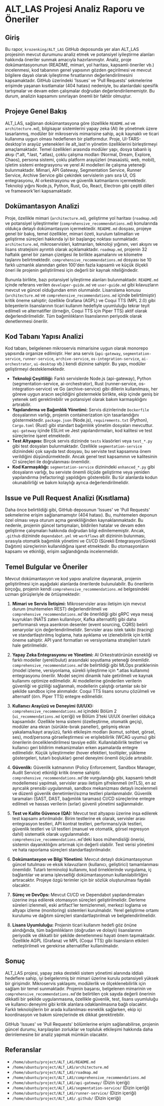 # ALT_LAS Projesi Analiz Raporu ve Öneriler

## Giriş

Bu rapor, `krozenking/ALT_LAS` GitHub deposunda yer alan ALT_LAS projesinin mevcut durumunu analiz etmek ve potansiyel iyileştirme alanları hakkında öneriler sunmak amacıyla hazırlanmıştır. Analiz, proje dokümantasyonunun (README, mimari, yol haritası, kapsamlı öneriler vb.) incelenmesi, kod tabanının genel yapısının gözden geçirilmesi ve mevcut bilgilere dayalı olarak iyileştirme fırsatlarının değerlendirilmesini kapsamaktadır. GitHub üzerindeki 'Issues' ve 'Pull Requests' sekmelerine erişimde yaşanan kısıtlamalar (404 hatası) nedeniyle, bu alanlardaki spesifik tartışmalar ve devam eden çalışmalar doğrudan değerlendirilememiştir. Bu durum, analizin kapsamını sınırlayan önemli bir faktör olmuştur.

## Projeye Genel Bakış

ALT_LAS, sağlanan dokümantasyona göre (özellikle `README.md` ve `architecture.md`), bilgisayar sistemlerini yapay zeka (AI) ile yönetmek üzere tasarlanmış, modüler bir mikroservis mimarisine sahip, açık kaynaklı ve ticari kullanıma uygun olması hedeflenen bir platformdur. Proje, UI-TARS-desktop'ın arayüz yetenekleri ile alt_last'ın yönetim özelliklerini birleştirmeyi amaçlamaktadır. Temel özellikleri arasında modüler yapı, dosya tabanlı iş akışı (*.alt, *.last, *.atlas), çoklu çalışma modları (Normal, Dream, Explore, Chaos), persona sistemi, çoklu platform arayüzleri (masaüstü, web, mobil), işletim sistemi entegrasyonu ve yerel AI modelleri ile çalışma yeteneği bulunmaktadır. Mimari, API Gateway, Segmentation Service, Runner Service, Archive Service gibi çekirdek servislerin yanı sıra UI, OS entegrasyonu, AI orkestrasyonu ve güvenlik katmanlarını içermektedir. Teknoloji yığını Node.js, Python, Rust, Go, React, Electron gibi çeşitli dilleri ve framework'leri kapsamaktadır.

## Dokümantasyon Analizi

Proje, özellikle mimari (`architecture.md`), geliştirme yol haritası (`roadmap.md`) ve potansiyel iyileştirmeler (`comprehensive_recommendations.md`) konularında oldukça detaylı dokümantasyon içermektedir. `README.md` dosyası, projeye genel bir bakış, temel özellikler, mimari özeti, kurulum talimatları ve geliştirme süreçleri hakkında iyi bir başlangıç noktası sunmaktadır. `architecture.md`, mikroservisleri, katmanları, teknoloji yığınını, veri akışını ve lisans stratejisini ayrıntılı olarak açıklamaktadır. `roadmap.md`, projenin 32 haftalık genel bir zaman çizelgesi ile birlikte aşamalarını ve kilometre taşlarını belirtmektedir. `comprehensive_recommendations.md` dosyası ise 10 farklı uzmanlık alanından gelen 100'den fazla kapsamlı ve küçük ölçekli öneri ile projenin geliştirilmesi için değerli bir kaynak niteliğindedir.

Bununla birlikte, bazı potansiyel iyileştirme alanları bulunmaktadır. `README.md` içinde referans verilen `developer-guide.md` ve `user-guide.md` gibi kılavuzların mevcut ve güncel olduğundan emin olunmalıdır. Lisanslama konusu (`architecture.md` ve `comprehensive_recommendations.md` içinde belirtilmiştir) kritik öneme sahiptir; özellikle Grafana (AGPL) ve Coqui TTS (MPL 2.0) gibi bileşenlerin lisanslarının ticari kullanım hedefiyle uyumluluğu tekrar teyit edilmeli ve alternatifler (örneğin, Coqui TTS için Piper TTS) aktif olarak değerlendirilmelidir. Tüm bağımlılıkların lisanslarının periyodik olarak denetlenmesi önerilir.

## Kod Tabanı Yapısı Analizi

Kod tabanı, belgelenen mikroservis mimarisine uygun olarak monorepo yapısında organize edilmiştir. Her ana servis (`api-gateway`, `segmentation-service`, `runner-service`, `archive-service`, `os-integration-service`, `ai-orchestrator`, `ui-desktop` vb.) kendi dizinine sahiptir. Bu yapı, modüler geliştirmeyi desteklemektedir.

- **Teknoloji Çeşitliliği:** Farklı servislerde Node.js (api-gateway), Python (segmentation-service, ai-orchestrator), Rust (runner-service, os-integration-service) ve Go (archive-service) gibi dillerin kullanılması, her göreve uygun aracın seçildiğini göstermekle birlikte, ekip içinde geniş bir yetenek seti gerektirebilir ve potansiyel olarak bakım karmaşıklığını artırabilir.
- **Yapılandırma ve Bağımlılık Yönetimi:** Servis dizinlerinde `Dockerfile` dosyalarının varlığı, projenin containerization için tasarlandığını göstermektedir. `package.json` (Node.js), `requirements.txt` (Python), `Cargo.toml` (Rust) gibi standart bağımlılık yönetim dosyaları mevcuttur. `api-gateway` içinde ESLint ve Jest yapılandırmaları, kod kalitesi ve test süreçlerine işaret etmektedir.
- **Test Altyapısı:** Birçok servis dizininde `tests` klasörleri veya `test_*.py` gibi test dosyaları bulunmaktadır. Özellikle `segmentation-service` dizinindeki çok sayıda test dosyası, bu serviste test kapsamına önem verildiğini düşündürmektedir. Ancak genel test kapsamının ve kalitesinin CI süreçleri ile doğrulanması önemlidir.
- **Kod Karmaşıklığı:** `segmentation-service` dizinindeki `enhanced_*.py` gibi dosyaların varlığı, bu serviste önemli ölçüde geliştirme veya yeniden yapılandırma (refactoring) yapıldığını gösterebilir. Bu tür alanlarda kodun okunabilirliği ve bakım kolaylığı ayrıca değerlendirilmelidir.

## Issue ve Pull Request Analizi (Kısıtlama)

Daha önce belirtildiği gibi, GitHub deposunun 'Issues' ve 'Pull Requests' sekmelerine erişim sağlanamamıştır (404 hatası). Bu, muhtemelen deponun özel olması veya oturum açma gerekliliğinden kaynaklanmaktadır. Bu nedenle, projenin güncel tartışmaları, bildirilen hatalar ve devam eden geliştirme çalışmaları hakkında doğrudan bilgi edinilememiştir. Ancak, `.github` dizininde `dependabot.yml` ve `workflows` alt dizininin bulunması, sırasıyla otomatik bağımlılık yönetimi ve CI/CD (Sürekli Entegrasyon/Sürekli Dağıtım) süreçlerinin kullanıldığına işaret etmektedir. Bu otomasyonların kapsamı ve etkinliği, erişim sağlandığında incelenmelidir.

## Temel Bulgular ve Öneriler

Mevcut dokümantasyon ve kod yapısı analizine dayanarak, projenin geliştirilmesi için aşağıdaki alanlarda önerilerde bulunulabilir. Bu önerilerin birçoğu, projenin kendi `comprehensive_recommendations.md` belgesindeki uzman görüşleriyle de örtüşmektedir:

1.  **Mimari ve Servis İletişimi:** Mikroservisler arası iletişim için mevcut durum (muhtemelen REST) değerlendirilmeli ve `comprehensive_recommendations.md`'de önerildiği gibi gRPC veya mesaj kuyrukları (NATS zaten kullanılıyor, Kafka alternatifi) gibi daha performanslı veya asenkron desenler (event sourcing, CQRS) belirli senaryolar için değerlendirilmelidir. Servisler arası istek takibi (tracing) ve standartlaştırılmış loglama, hata ayıklama ve izlenebilirlik için kritik öneme sahiptir. API yanıt formatları ve versiyonlama stratejileri tutarlı hale getirilmelidir.

2.  **Yapay Zeka Entegrasyonu ve Yönetimi:** AI Orkestratörünün esnekliği ve farklı modeller (yerel/bulut) arasındaki soyutlama yeteneği önemlidir. `comprehensive_recommendations.md`'de belirtildiği gibi MLOps pratiklerinin (model izleme, versiyonlama, sürekli iyileştirme için *.atlas kullanımı) entegrasyonu önerilir. Model seçimi dinamik hale getirilmeli ve kaynak kullanımı optimize edilmelidir. AI modellerine gönderilen verilerin güvenliği ve gizliliği sağlanmalı, modellerin çalıştığı ortamlar sıkı bir şekilde sandbox içine alınmalıdır. Coqui TTS lisans sorunu çözülmeli ve alternatif (örn. Piper TTS) entegre edilmelidir.

3.  **Kullanıcı Arayüzü ve Deneyimi (UI/UX):** `comprehensive_recommendations.md` içindeki Bölüm 2 (`ui_recommendations.md` içeriği) ve Bölüm 3'teki UI/UX önerileri oldukça kapsamlıdır. Özellikle tema sistemi (özelleştirme, otomatik geçiş), modüler ana ekran (sürükle-bırak paneller), gelişmiş ekran yakalama/kayıt arayüzü, farklı etkileşim modları (komut, sohbet, görsel, ses), mod/persona görselleştirmesi ve erişilebilirlik (WCAG uyumu) gibi önerilerin önceliklendirilmesi tavsiye edilir. Kullanılabilirlik testleri ve kullanıcı geri bildirim mekanizmaları erken aşamalarda entegre edilmelidir. Küçük iyileştirmeler (hover efektleri, tooltipler, yükleme göstergeleri, tutarlı boşluklar) genel deneyimi önemli ölçüde artırabilir.

4.  **Güvenlik:** Güvenlik katmanının (Policy Enforcement, Sandbox Manager, Audit Service) etkinliği kritik öneme sahiptir. `comprehensive_recommendations.md`'de vurgulandığı gibi, kapsamlı tehdit modellemesi yapılmalı, servisler arası iletişim şifrelenmeli (mTLS), en az ayrıcalık prensibi uygulanmalı, sandbox mekanizması detaylı incelenmeli ve düzenli güvenlik denetimleri/sızma testleri planlanmalıdır. Güvenlik taramaları (SAST, DAST, bağımlılık taraması) CI/CD süreçlerine entegre edilmeli ve hassas verilerin (sırlar) güvenli yönetimi sağlanmalıdır.

5.  **Test ve Kalite Güvence (QA):** Mevcut test altyapısı üzerine inşa edilerek test kapsamı artırılmalıdır. Birim testlerine ek olarak, servisler arası entegrasyon testleri, API kontrat testleri, performans/yük testleri, güvenlik testleri ve UI testleri (manuel ve otomatik, görsel regresyon dahil) sistematik olarak uygulanmalıdır. `comprehensive_recommendations.md`'deki kaos mühendisliği önerisi, sistemin dayanıklılığını artırmak için değerli olabilir. Test verisi yönetimi ve hata raporlama süreçleri standartlaştırılmalıdır.

6.  **Dokümantasyon ve Bilgi Yönetimi:** Mevcut detaylı dokümantasyonun güncel tutulması ve eksik kılavuzların (kullanıcı, geliştirici) tamamlanması önemlidir. Tutarlı terminoloji kullanımı, kod örneklerinde vurgulama, iç bağlantılar ve arama işlevselliği dokümantasyonun kullanılabilirliğini artıracaktır. Projeye özgü terimler için bir sözlük oluşturulması faydalı olacaktır.

7.  **Süreç ve DevOps:** Mevcut CI/CD ve Dependabot yapılandırmaları üzerine inşa edilerek otomasyon süreçleri geliştirilmelidir. Derleme süreleri izlenmeli, eski artifact'ler temizlenmeli, merkezi loglama ve altyapı izleme (monitoring) sistemleri kurulmalıdır. Yerel geliştirme ortamı kurulumu ve dağıtım süreçleri standartlaştırılmalı ve belgelendirilmelidir.

8.  **Lisans Uyumluluğu:** Projenin ticari kullanım hedefi göz önüne alındığında, tüm bağımlılıkların (doğrudan ve dolaylı) lisanslarının periyodik ve dikkatli bir şekilde denetlenmesi hayati önem taşımaktadır. Özellikle AGPL (Grafana) ve MPL (Coqui TTS) gibi lisansların etkileri netleştirilmeli ve gerekirse alternatifler kullanılmalıdır.

## Sonuç

ALT_LAS projesi, yapay zeka destekli sistem yönetimi alanında iddialı hedeflere sahip, iyi belgelenmiş bir mimari üzerine kurulu potansiyeli yüksek bir girişimdir. Mikroservis yaklaşımı, modülerlik ve ölçeklenebilirlik için sağlam bir temel sunmaktadır. Projenin başarısı, belgelenen mimarinin ve `comprehensive_recommendations.md`'de belirtilen çok sayıda değerli önerinin dikkatli bir şekilde uygulanmasına, özellikle güvenlik, test, lisans uyumluluğu ve kullanıcı deneyimi gibi kritik alanlara odaklanılmasına bağlı olacaktır. Farklı teknolojilerin bir arada kullanılması esneklik sağlarken, ekip içi koordinasyon ve bakım süreçlerinde ek dikkat gerektirebilir.

GitHub 'Issues' ve 'Pull Requests' bölümlerine erişim sağlanabilirse, projenin güncel durumu, karşılaşılan zorluklar ve topluluk etkileşimi hakkında daha derinlemesine bir analiz yapmak mümkün olacaktır.

## Referanslar

- `/home/ubuntu/project/ALT_LAS/README.md`
- `/home/ubuntu/project/ALT_LAS/architecture.md`
- `/home/ubuntu/project/ALT_LAS/roadmap.md`
- `/home/ubuntu/project/ALT_LAS/comprehensive_recommendations.md`
- `/home/ubuntu/project/ALT_LAS/api-gateway/` (Dizin içeriği)
- `/home/ubuntu/project/ALT_LAS/segmentation-service/` (Dizin içeriği)
- `/home/ubuntu/project/ALT_LAS/runner-service/` (Dizin içeriği)
- `/home/ubuntu/project/ALT_LAS/.github/` (Dizin içeriği)


